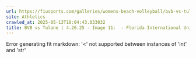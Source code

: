 ```yaml
---
url: https://fiusports.com/galleries/womens-beach-volleyball/bvb-vs-tulane-4-26-25/image-11/358/62875
site: Athletics
crawled_at: 2025-05-13T10:04:43.033032
title: BVB vs Tulane | 4.26.25 - Image 11:  - Florida International University
---
```


Error generating fit markdown: '<' not supported between instances of 'int' and 'str'